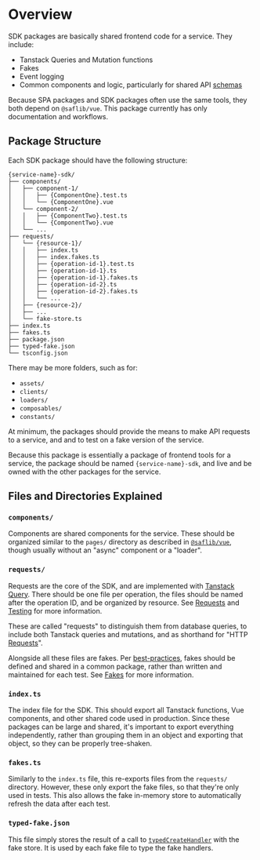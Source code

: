 # Overview

SDK packages are basically shared frontend code for a service. They include:

- Tanstack Queries and Mutation functions
- Fakes
- Event logging
- Common components and logic, particularly for shared API [schemas](../../openapi/docs/01-overview.md#schemas)

Because SPA packages and SDK packages often use the same tools, they both depend on `@saflib/vue`. This package currently has only documentation and workflows.

## Package Structure

Each SDK package should have the following structure:

```
{service-name}-sdk/
├── components/
│   ├── component-1/
│   │   ├── {ComponentOne}.test.ts
│   │   └── {ComponentOne}.vue
│   └── component-2/
│   │   ├── {ComponentTwo}.test.ts
│   │   └── {ComponentTwo}.vue
│   └── ...
├── requests/
│   └── {resource-1}/
│   │   ├── index.ts
│   │   ├── index.fakes.ts
│   │   ├── {operation-id-1}.test.ts
│   │   ├── {operation-id-1}.ts
│   │   ├── {operation-id-1}.fakes.ts
│   │   ├── {operation-id-2}.ts
│   │   ├── {operation-id-2}.fakes.ts
│   │   └── ...
│   ├── {resource-2}/
│   ├── ...
│   └── fake-store.ts
├── index.ts
├── fakes.ts
├── package.json
├── typed-fake.json
└── tsconfig.json
```

There may be more folders, such as for:

- `assets/`
- `clients/`
- `loaders/`
- `composables/`
- `constants/`

At minimum, the packages should provide the means to make API requests to a service, and and to test on a fake version of the service.

Because this package is essentially a package of frontend tools for a service, the package should be named `{service-name}-sdk`, and live and be owned with the other packages for the service.

## Files and Directories Explained

### `components/`

Components are shared components for the service. These should be organized similar to the `pages/` directory as described in [`@saflib/vue`](../../vue/docs/01-overview.md#pages), though usually without an "async" component or a "loader".

### `requests/`

Requests are the core of the SDK, and are implemented with [Tanstack Query](https://tanstack.com/query/latest/docs/framework/vue/overview). There should be one file per operation, the files should be named after the operation ID, and be organized by resource. See [Requests](./02-requests.md) and [Testing](./03-testing.md) for more information.

These are called "requests" to distinguish them from database queries, to include both Tanstack queries and mutations, and as shorthand for "HTTP [Requests](https://developer.mozilla.org/en-US/docs/Web/API/Request)".

Alongside all these files are fakes. Per [best-practices](../../best-practices.md#build-and-maintain-fakes-stubs-and-adapters-for-service-boundaries), fakes should be defined and shared in a common package, rather than written and maintained for each test. See [Fakes](./04-fakes.md) for more information.

### `index.ts`

The index file for the SDK. This should export all Tanstack functions, Vue components, and other shared code used in production. Since these packages can be large and shared, it's important to export everything independently, rather than grouping them in an object and exporting that object, so they can be properly tree-shaken.

### `fakes.ts`

Similarly to the `index.ts` file, this re-exports files from the `requests/` directory. However, these only export the fake files, so that they're only used in tests. This also allows the fake in-memory store to automatically refresh the data after each test.

### `typed-fake.json`

This file simply stores the result of a call to [`typedCreateHandler`](./ref/testing/functions/typedCreateHandler.md) with the fake store. It is used by each fake file to type the fake handlers.
